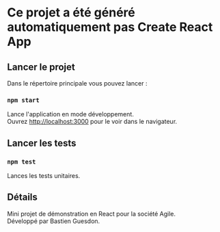 # Ce projet a été généré automatiquement pas Create React App
## Lancer le projet

Dans le répertoire principale vous pouvez lancer :

### `npm start`

Lance l'application en mode développement.\
Ouvrez [http://localhost:3000](http://localhost:3000) pour le voir dans le navigateur.

## Lancer les tests

### `npm test`

Lances les tests unitaires.

## Détails

Mini projet de démonstration en React pour la société Agile.\
Développé par Bastien Guesdon.